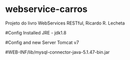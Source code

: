 # webservice-carros
Projeto do livro WebServices RESTful, Ricardo R. Lecheta


#Config Installed JRE - jdk1.8

#Config and new Server Tomcat v7

#WEB-INF/lib/mysql-connector-java-5.1.47-bin.jar
